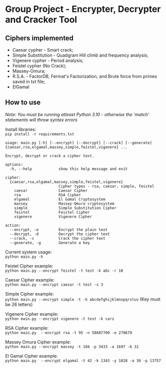 # Group Project - Encrypter, Decrypter and Cracker Tool
## Ciphers implemented

- Caesar cypher - Smart crack;
- Simple Substitution - Quadgram Hill climb and frequency analysis;
- Vigenere cypher - Period analysis;
- Feistel cypher (No Crack);
- Massey-Omura;
- R.S.A. - FactorDB, Fermat's Factorization, and Brute force from primes saved in txt file;
- ElGamal 

## How to use

_Note: You must be running atleast Python 3.10 - otherwise the 'match' statements will throw syntax errors_  

Install libraries:  
`pip install -r requirements.txt`

```
usage: main.py [-h] [--encrypt] [--decrypt] [--crack] [--generate] {caesar,rsa,elgamal,massey,simple,feistel,vigenere} ...

Encrypt, decrypt or crack a cipher text.

options:
  -h, --help            show this help message and exit

cipher:
  {caesar,rsa,elgamal,massey,simple,feistel,vigenere}
                        Cipher types - rsa, caesar, simple, feistel
    caesar              Caesar Cipher
    rsa                 RSA Cipher
    elgamal             El Gamal Cryptosystem
    massey              Massey-Omura cryptosystem
    simple              Simple Substitution Cipher
    feistel             Feistel Cipher
    vigenere            Vigenere Cipher

action:
  --encrypt, -e         Encrypt the plain text
  --decrypt, -d         Decrypt the cipher text
  --crack, -c           Crack the cipher text
  --generate, -g        Generate a key
```

Current system usage:  
`python main.py -h`

Feistel Cipher example:  
`python main.py --encrypt feistel -t test -k abc -r 10`

Caesar Cipher example:  
`python main.py --encrypt caesar -t test -s 3`

Simple Cipher example:  
`python main.py --encrypt simple -t -k abcdefghijklmnopqrstuv` (Key must be 26 letters)

Vigenere Cipher example:  
`python main.py --encrypt vigenere -t test -k cars`

RSA Cipher example:  
`python main.py  --encrypt rsa -t 95 -n 58687709 -e 270679`

Massey Omura Cipher example:  
`python main.py --encrypt massey -t 104 -p 3433 -a 1697 -b 31`

El Gamal Cipher example:  
`python main.py  --encrypt elgamal -t 42 -k 1343 -y 1828 -a 30 -p 13757`

